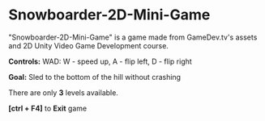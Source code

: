 # Snowboarder-2D-Mini-Game
"Snowboarder-2D-Mini-Game" is a game made from GameDev.tv's assets and 2D Unity Video Game Development course.

**Controls:** WAD: W - speed up, A - flip left, D - flip right

**Goal:** Sled to the bottom of the hill without crashing

There are only **3** levels available.

**[ctrl + F4]** to **Exit** game
